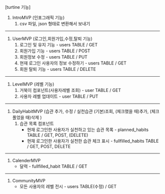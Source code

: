 [turtine 기능]

1. IntroMVP (인포그래픽 기능)
   1. csv 파일, json 형태로 변환해서 보내기

---

1. UserMVP (로그인,회원가입,수정,탈퇴 기능)
   1. 로그인 및 유지 기능 - users TABLE / GET
   2. 회원가입 기능 - users TABLE / POST
   3. 회원정보 수정 - users TABLE / PUT
   4. 현재 로그인 사용자의 정보 수정하기 - users TABLE / GET
   5. 회원 탈퇴 기능 - users TABLE / DELETE

---

1. LevelMVP (레벨 기능)
   1. 거북이 컴포넌트(사용자레벨 조회) - user TABLE / GET
   2. 사용자 레벨 업데이트 - user TABLE / PUT

---

1. DailyHabitMVP (습관 추가, 수정 / 실천습관 (기본)조회, (체크했을 때)추가, (체크풀었을 때)삭제 )
   1. 습관 목록 컴포넌트
      - 현재 로그인한 사용자가 실천하고 있는 습관 목록 - planned_habits TABLE / GET, POST, (DELETE)
      - 현재 로그인한 사용자가 실천한 습관 체크 표시 - fullfilled_habits TABLE / GET, POST, DELETE

---

1. CalenderMVP
   - 달력 - fullfilled_habit TABLE / GET

---

1. CommunityMVP
   - 모든 사용자의 레벨 전시 - users TABLE(수정) / GET
